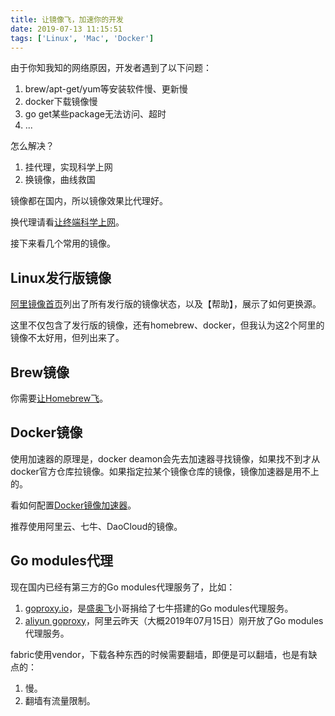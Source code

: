 ```yaml
---
title: 让镜像飞，加速你的开发
date: 2019-07-13 11:15:51
tags: ['Linux', 'Mac', 'Docker']
---
```


由于你知我知的网络原因，开发者遇到了以下问题：

1. brew/apt-get/yum等安装软件慢、更新慢
1. docker下载镜像慢
1. go get某些package无法访问、超时
1. ...

怎么解决？

1. 挂代理，实现科学上网
2. 换镜像，曲线救国

镜像都在国内，所以镜像效果比代理好。

换代理请看[让终端科学上网](http://lessisbetter.site/2018/09/06/Science-and-the-Internet/)。

接下来看几个常用的镜像。

## Linux发行版镜像

[阿里镜像首页](https://opsx.alibaba.com/mirror)列出了所有发行版的镜像状态，以及【帮助】，展示了如何更换源。

这里不仅包含了发行版的镜像，还有homebrew、docker，但我认为这2个阿里的镜像不太好用，但列出来了。

## Brew镜像

你需要[让Homebrew飞](http://lessisbetter.site/2019/07/13/better-brew/)。

## Docker镜像

使用加速器的原理是，docker deamon会先去加速器寻找镜像，如果找不到才从docker官方仓库拉镜像。如果指定拉某个镜像仓库的镜像，镜像加速器是用不上的。

看如何配置[Docker镜像加速器](https://yeasy.gitbooks.io/docker_practice/install/mirror.html)。

推荐使用阿里云、七牛、DaoCloud的镜像。

## Go modules代理

现在国内已经有第三方的Go modules代理服务了，比如：

1. [goproxy.io](https://goproxy.io/zh/)，是[盛奥飞](https://github.com/aofei)小哥捐给了七牛搭建的Go modules代理服务。
1. [aliyun goproxy](http://mirrors.aliyun.com/goproxy/)，阿里云昨天（大概2019年07月15日）刚开放了Go modules代理服务。

fabric使用vendor，下载各种东西的时候需要翻墙，即便是可以翻墙，也是有缺点的：

1. 慢。
2. 翻墙有流量限制。